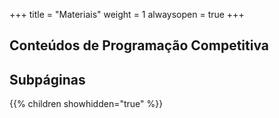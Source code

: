 +++
title = "Materiais"
weight = 1
alwaysopen = true
+++

## Conteúdos de Programação Competitiva

## Subpáginas

{{% children showhidden="true" %}}